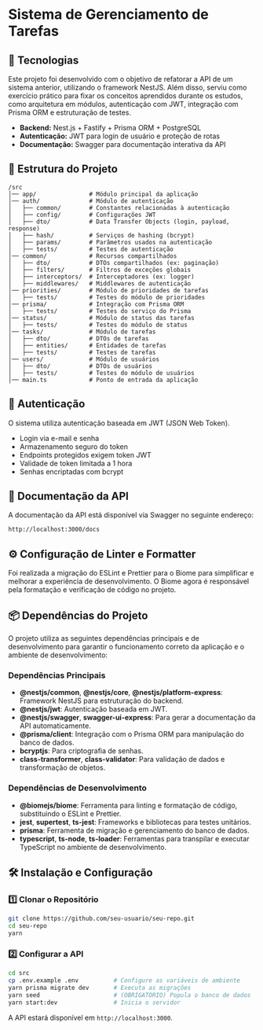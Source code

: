 # Sistema de Gerenciamento de Tarefas

## 🚀 Tecnologias

Este projeto foi desenvolvido com o objetivo de refatorar a API de um sistema anterior, utilizando o framework NestJS. Além disso, serviu como exercício prático para fixar os conceitos aprendidos durante os estudos, como arquitetura em módulos, autenticação com JWT, integração com Prisma ORM e estruturação de testes.

- **Backend:** Nest.js + Fastify + Prisma ORM + PostgreSQL
- **Autenticação:** JWT para login de usuário e proteção de rotas
- **Documentação:** Swagger para documentação interativa da API

## 📂 Estrutura do Projeto

```
/src
│── app/               # Módulo principal da aplicação
│── auth/              # Módulo de autenticação
│   ├── common/        # Constantes relacionadas à autenticação
│   ├── config/        # Configurações JWT
│   ├── dto/           # Data Transfer Objects (login, payload, response)
│   ├── hash/          # Serviços de hashing (bcrypt)
│   ├── params/        # Parâmetros usados na autenticação
│   ├── tests/         # Testes de autenticação
│── common/            # Recursos compartilhados
│   ├── dto/           # DTOs compartilhados (ex: paginação)
│   ├── filters/       # Filtros de exceções globais
│   ├── interceptors/  # Interceptadores (ex: logger)
│   ├── middlewares/   # Middlewares de autenticação
│── priorities/        # Módulo de prioridades de tarefas
│   ├── tests/         # Testes do módulo de prioridades
│── prisma/            # Integração com Prisma ORM
│   ├── tests/         # Testes do serviço do Prisma
│── status/            # Módulo de status das tarefas
│   ├── tests/         # Testes do módulo de status
│── tasks/             # Módulo de tarefas
│   ├── dto/           # DTOs de tarefas
│   ├── entities/      # Entidades de tarefas
│   ├── tests/         # Testes de tarefas
│── users/             # Módulo de usuários
│   ├── dto/           # DTOs de usuários
│   ├── tests/         # Testes do módulo de usuários
│── main.ts            # Ponto de entrada da aplicação
```

## 🔐 Autenticação

O sistema utiliza autenticação baseada em JWT (JSON Web Token).

- Login via e-mail e senha
- Armazenamento seguro do token
- Endpoints protegidos exigem token JWT
- Validade de token limitada a 1 hora
- Senhas encriptadas com bcrypt

## 📑 Documentação da API

A documentação da API está disponível via Swagger no seguinte endereço:

```bash
http://localhost:3000/docs
```

## ⚙️ Configuração de Linter e Formatter

Foi realizada a migração do ESLint e Prettier para o Biome para simplificar e melhorar a experiência de desenvolvimento. O Biome agora é responsável pela formatação e verificação de código no projeto.

## 📦 Dependências do Projeto

O projeto utiliza as seguintes dependências principais e de desenvolvimento para garantir o funcionamento correto da aplicação e o ambiente de desenvolvimento:

### Dependências Principais
- **@nestjs/common**, **@nestjs/core**, **@nestjs/platform-express**: Framework NestJS para estruturação do backend.
- **@nestjs/jwt**: Autenticação baseada em JWT.
- **@nestjs/swagger**, **swagger-ui-express**: Para gerar a documentação da API automaticamente.
- **@prisma/client**: Integração com o Prisma ORM para manipulação do banco de dados.
- **bcryptjs**: Para criptografia de senhas.
- **class-transformer**, **class-validator**: Para validação de dados e transformação de objetos.

### Dependências de Desenvolvimento
- **@biomejs/biome**: Ferramenta para linting e formatação de código, substituindo o ESLint e Prettier.
- **jest**, **supertest**, **ts-jest**: Frameworks e bibliotecas para testes unitários.
- **prisma**: Ferramenta de migração e gerenciamento do banco de dados.
- **typescript**, **ts-node**, **ts-loader**: Ferramentas para transpilar e executar TypeScript no ambiente de desenvolvimento.

## 🛠️ Instalação e Configuração

### 1️⃣ Clonar o Repositório

```sh
git clone https://github.com/seu-usuario/seu-repo.git
cd seu-repo
yarn
```

### 2️⃣ Configurar a API

```sh
cd src
cp .env.example .env          # Configure as variáveis de ambiente
yarn prisma migrate dev       # Executa as migrações
yarn seed                     # (OBRIGATORIO) Popula o banco de dados
yarn start:dev                # Inicia o servidor
```

A API estará disponível em `http://localhost:3000`.